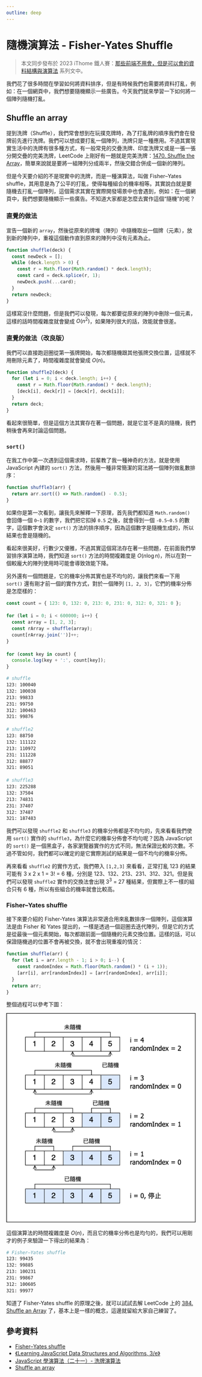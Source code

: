 ```yaml
---
outline: deep
---
```


# 隨機演算法 - Fisher-Yates Shuffle

> 本文同步發布於 2023 iThome 鐵人賽：[那些前端不用會，但是可以會的資料結構與演算法](https://ithelp.ithome.com.tw/users/20152758/ironman/6714) 系列文中。

我們花了很多時間在學習如何將資料排序，但是有時候我們也需要將資料打亂，例如：在一個網頁中，我們想要隨機顯示一些廣告。今天我們就來學習一下如何將一個陣列隨機打亂。

## Shuffle an array

提到洗牌（Shuffle），我們常會想到在玩撲克牌時，為了打亂牌的順序我們會在發牌前先進行洗牌。我們可以想成要打亂一個陣列，洗牌只是一種應用。不過其實現實生活中的洗牌有很多種方式，有一般常見的交疊洗牌、印度洗牌又或是一張一張分開交疊的完美洗牌，LeetCode 上剛好有一題就是完美洗牌：[1470. Shuffle the Array](https://leetcode.com/problems/shuffle-the-array/)，簡單來說就是要將一組陣列分成兩半，然後交錯合併成一個新的陣列。

但是今天要介紹的不是現實中的洗牌，而是一種演算法，叫做 Fisher–Yates shuffle，其用意是為了公平的打亂，使得每種組合的機率相等。其實說白就是要隨機去打亂一個陣列，這個需求其實在實際開發場景中也會遇到，例如：在一個網頁中，我們想要隨機顯示一些廣告。不知道大家都是怎麼去實作這個“隨機”的呢？

### 直覺的做法

宣告一個新的 `array`，然後從原來的牌堆（陣列）中隨機取出一個牌（元素），放到新的陣列中，重複這個動作直到原來的陣列中沒有元素為止。

```js
function shuffle(deck) {
  const newDeck = [];
  while (deck.length > 0) {
    const r = Math.floor(Math.random() * deck.length);
    const card = deck.splice(r, 1);
    newDeck.push(...card);
  }
  return newDeck;
}
```

這樣寫沒什麼問題，但是我們可以發現，每次都要從原來的陣列中刪除一個元素，這樣的話時間複雜度就會變成 $O(n^2)$，如果陣列很大的話，效能就會很差。

### 直覺的做法（改良版）

我們可以直接跑迴圈從第一張牌開始，每次都隨機跟其他張牌交換位置，這樣就不用刪除元素了，時間複雜度就會變成 $O(n)$。

```js
function shuffle2(deck) {
  for (let i = 0; i < deck.length; i++) {
    const r = Math.floor(Math.random() * deck.length);
    [deck[i], deck[r]] = [deck[r], deck[i]];
  }
  return deck;
}
```

看起來很簡單，但是這個方法其實存在著一個問題，就是它並不是真的隨機，我們稍後會再來討論這個問題。

### `sort()`

在我工作中第一次遇到這個需求時，前輩教了我一種神奇的方法，就是使用 JavaScript 內建的 `sort()` 方法，然後用一種非常簡潔的寫法將一個陣列做亂數排序：

```js
function shuffle3(arr) {
  return arr.sort(() => Math.random() - 0.5);
}
```

如果你是第一次看到，讓我先來解釋一下原理，首先我們都知道 `Math.random()` 會回傳一個 `0~1` 的數字，我們把它扣掉 `0.5` 之後，就會得到一個 `-0.5~0.5` 的數字，這個數字會決定 `sort()` 方法的排序順序，因為這個數字是隨機生成的，所以結果也會是隨機的。

看起來很美好，行數少又優雅，不過其實這個寫法存在著一些問題，在前面我們學習排序演算法時，我們知道 `sort()` 方法的時間複雜度是 $O(n \log n)$，所以在對一個較龐大的陣列使用時可能會導致效能下降。

另外還有一個問題是，它的機率分佈其實也是不均勻的，讓我們來看一下用 `sort()` 還有剛才前一個的實作方式，對於一個陣列 `[1, 2, 3]`，它們的機率分佈是怎麼樣的：

```js
const count = { 123: 0, 132: 0, 213: 0, 231: 0, 312: 0, 321: 0 };

for (let i = 0; i < 600000; i++) {
  const array = [1, 2, 3];
  const rArray = shuffle(array);
  count[rArray.join('')]++;
}

for (const key in count) {
  console.log(key + ':', count[key]);
}
```

```bash
# shuffle
123: 100040
132: 100038
213: 99833
231: 99750
312: 100463
321: 99876

# shuffle2
123: 88750
132: 111122
213: 110972
231: 111228
312: 88877
321: 89051

# shuffle3
123: 225288
132: 37504
213: 74831
231: 37407
312: 37487
321: 187483
```

我們可以發現 `shuffle2` 和 `shuffle3` 的機率分佈都是不均勻的，先來看看我們使用 `sort()` 實作的 `shuffle3`，為什麼它的機率分佈會不均勻呢？因為 JavaScript 的 `sort()` 是一個黑盒子，各家瀏覽器實作的方式不同，無法保證比較的次數。不過不管如何，我們都可以確定的是它實際測試的結果是一個不均勻的機率分佈。

再來看看 `shuffle2` 的實作方式，我們帶入 `[1,2,3]` 來看看，正常打亂 123 的結果可能有 3 x 2 x 1 = 3! = 6 種，分別是 123、132、213、231、312、321。但是我們可以發現 `shuffle2` 實作的交換法會出現 $3^3$ = 27 種結果，但實際上不一樣的組合只有 6 種，所以有些組合的機率就會比較高。

### Fisher–Yates shuffle

接下來要介紹的 Fisher-Yates 演算法非常適合用來亂數排序一個陣列，這個演算法是由 Fisher 和 Yates 提出的，一樣是透過一個迴圈去迭代陣列，但是它的方式是從最後一個元素開始，每次都跟前面一個隨機的元素交換位置。這樣的話，可以保證隨機過的位置不會再被交換，就不會出現重複的情況：

```js
function shuffle(arr) {
  for (let i = arr.length - 1; i > 0; i--) {
    const randomIndex = Math.floor(Math.random() * (i + 1));
    [arr[i], arr[randomIndex]] = [arr[randomIndex], arr[i]];
  }
  return arr;
}
```

整個過程可以參考下圖：

![Fisher–Yates shuffle](https://github.com/SheepNDW/data-structures-and-algorithms/raw/main/src/algorithms/fisher-yates-shuffle/images/shuffle.png)

這個演算法的時間複雜度是 $O(n)$，而且它的機率分佈也是均勻的，我們可以用剛才的例子來驗證一下得出的結果為：

```bash
# Fisher–Yates shuffle
123: 99435
132: 99885
213: 100231
231: 99867
312: 100605
321: 99977
```

知道了 Fisher-Yates shuffle 的原理之後，就可以試試去解 LeetCode 上的 [384. Shuffle an Array](https://leetcode.com/problems/shuffle-an-array/) 了，基本上是一樣的概念，這邊就留給大家自己練習了。

## 參考資料

- [Fisher–Yates shuffle](https://marsgoat.github.io/XNnote/coding/FisherYatesShuffle.html)
- [《Learning JavaScript Data Structures and Algorithms, 3/e》](https://www.tenlong.com.tw/products/9781788623872?list_name=trs-f)
- [JavaScript 學演算法（二十一）- 洗牌演算法](https://chupai.github.io/posts/2008/shuffle_algorithm/)
- [Shuffle an array](https://javascript.info/task/shuffle)
